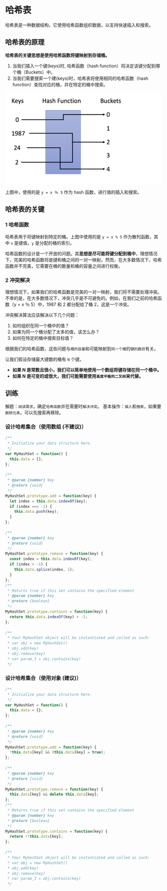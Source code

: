 # 哈希表

哈希表是一种数据结构，它使用哈希函数组织数据，以支持快速插入和搜索。

## 哈希表的原理

**哈希表的关键思想是使用哈希函数将键映射到存储桶。**

1. 当我们插入一个键(keys)时, 哈希函数（hash function）将决定该键分配到哪个桶（Buckets）中。
2. 当我们需要搜索一个建(keys)时，哈希表将使用相同的哈希函数（hash function）查找对应的桶，并在特定的桶中搜索。

![hash](./hash.png)

上图中，使用的是 `y = x ％ 5` 作为 hash 函数，进行值的插入和搜索。

## 哈希表的关键

### 1 哈希函数

哈希表用于将键映射到特定的桶。上图中使用的是 `y = x % 5` 作为散列函数，其中 `x` 是键值，`y` 是分配的桶的索引。

哈希函数的设计是一个开放的问题。其**思想是尽可能将键分配到桶中**，理想情况下，完美的哈希函数将是键和桶之间的一对一映射。然而，在大多数情况下，哈希函数并不完美，它需要在桶的数量和桶的容量之间进行权衡。

### 2 冲突解决

理想情况下，如果我们的哈希函数是完美的一对一映射，我们将不需要处理冲突。不幸的是，在大多数情况下，冲突几乎是不可避免的。例如，在我们之前的哈希函数（y = x ％ 5）中，1987 和 2 都分配给了桶 2，这是一个冲突。

冲突解决算法应该解决以下几个问题：

1. 如何组织在同一个桶中的值？
1. 如果为同一个桶分配了太多的值，该怎么办？
1. 如何在特定的桶中搜索目标值？

根据我们的哈希函数，这些问题与`桶的容量`和可能映射到`同一个桶`的`键的数目`有关。

让我们假设存储最大键数的桶有 `N` 个键。

- **如果 N 是常数且很小，我们可以简单地使用一个数组将键存储在同一个桶中。**
- **如果 N 是可变的或很大，我们可能需要使用`高度平衡的二叉树`来代替。**

## 训练

解题：`阅读需求`，确定`哈希函数`并在需要时`解决冲突`。
基本操作：`插入`和`搜索`，如果要`删除元素`，可以先搜索再移除。

### 设计哈希集合（使用数组 (不建议)）

```js
/**
 * Initialize your data structure here.
 */
var MyHashSet = function() {
  this.data = [];
};

/**
 * @param {number} key
 * @return {void}
 */
MyHashSet.prototype.add = function(key) {
  let index = this.data.indexOf(key);
  if (index === -1) {
    this.data.push(key);
  }
};

/**
 * @param {number} key
 * @return {void}
 */
MyHashSet.prototype.remove = function(key) {
  const index = this.data.indexOf(key);
  if (index > -1) {
    this.data.splice(index, 1);
  }
};
/**
 * Returns true if this set contains the specified element
 * @param {number} key
 * @return {boolean}
 */
MyHashSet.prototype.contains = function(key) {
  return this.data.indexOf(key) > -1;
};

/**
 * Your MyHashSet object will be instantiated and called as such:
 * var obj = new MyHashSet()
 * obj.add(key)
 * obj.remove(key)
 * var param_3 = obj.contains(key)
 */
```

### 设计哈希集合（使用对象 (建议)）

```js
/**
 * Initialize your data structure here.
 */
var MyHashSet = function() {
  this.data = {};
};

/**
 * @param {number} key
 * @return {void}
 */
MyHashSet.prototype.add = function(key) {
  !this.data[key] && (this.data[key] = true);
};

/**
 * @param {number} key
 * @return {void}
 */
MyHashSet.prototype.remove = function(key) {
  this.data[key] && delete this.data[key];
};
/**
 * Returns true if this set contains the specified element
 * @param {number} key
 * @return {boolean}
 */
MyHashSet.prototype.contains = function(key) {
  return !!this.data[key];
};

/**
 * Your MyHashSet object will be instantiated and called as such:
 * var obj = new MyHashSet()
 * obj.add(key)
 * obj.remove(key)
 * var param_3 = obj.contains(key)
 */
```
